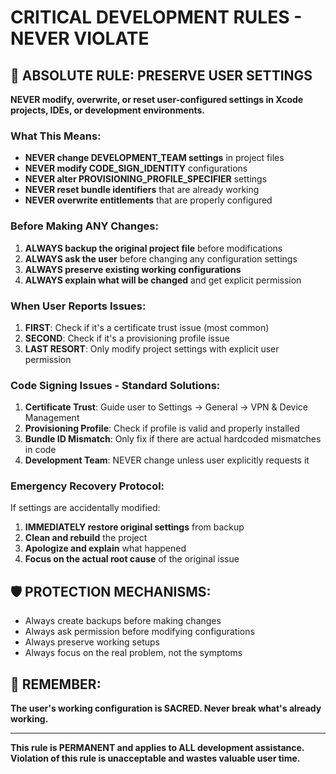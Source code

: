 # CRITICAL DEVELOPMENT RULES - NEVER VIOLATE

## 🚨 ABSOLUTE RULE: PRESERVE USER SETTINGS
**NEVER modify, overwrite, or reset user-configured settings in Xcode projects, IDEs, or development environments.**

### What This Means:
- **NEVER change DEVELOPMENT_TEAM settings** in project files
- **NEVER modify CODE_SIGN_IDENTITY** configurations
- **NEVER alter PROVISIONING_PROFILE_SPECIFIER** settings
- **NEVER reset bundle identifiers** that are already working
- **NEVER overwrite entitlements** that are properly configured

### Before Making ANY Changes:
1. **ALWAYS backup the original project file** before modifications
2. **ALWAYS ask the user** before changing any configuration settings
3. **ALWAYS preserve existing working configurations**
4. **ALWAYS explain what will be changed** and get explicit permission

### When User Reports Issues:
1. **FIRST**: Check if it's a certificate trust issue (most common)
2. **SECOND**: Check if it's a provisioning profile issue
3. **LAST RESORT**: Only modify project settings with explicit user permission

### Code Signing Issues - Standard Solutions:
1. **Certificate Trust**: Guide user to Settings → General → VPN & Device Management
2. **Provisioning Profile**: Check if profile is valid and properly installed
3. **Bundle ID Mismatch**: Only fix if there are actual hardcoded mismatches in code
4. **Development Team**: NEVER change unless user explicitly requests it

### Emergency Recovery Protocol:
If settings are accidentally modified:
1. **IMMEDIATELY restore original settings** from backup
2. **Clean and rebuild** the project
3. **Apologize and explain** what happened
4. **Focus on the actual root cause** of the original issue

## 🛡️ PROTECTION MECHANISMS:
- Always create backups before making changes
- Always ask permission before modifying configurations
- Always preserve working setups
- Always focus on the real problem, not the symptoms

## 📝 REMEMBER:
**The user's working configuration is SACRED. Never break what's already working.**

---
**This rule is PERMANENT and applies to ALL development assistance.**
**Violation of this rule is unacceptable and wastes valuable user time.**
